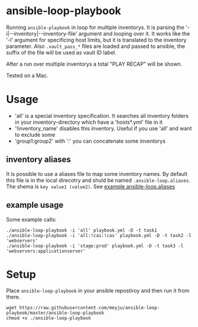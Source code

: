 # ansible-loop-playbook

Running `ansible-playbook` in loop for multiple inventorys. It is parsing the '-i|--inventory|--inventory-file' argument and looping over it. It works like the '-l' argument for specificing host limits, but it is translated to the inventory parameter. Also `.vault_pass_*` files are loaded and passed to ansible, the suffix of the file will be used as vault ID label.

After a run over multiple inventorys a total "PLAY RECAP" will be shown.

Tested on a Mac.

# Usage

- 'all' is a special inventory specification. It searches all inventory folders in your inventory-directory which have a 'hosts*.yml' file in it
- '!inventory_name' disables this inventory. Useful if you use 'all' and want to exclude some
- 'group1:group2' with ':' you can concatenate some inventorys

## inventory aliases

It is possible to use a aliases file to map some inventory names. By default this file is in the local direcotry and shuld be named `.ansible-loop.aliases`. The shema is `key value1 (value2)`. See [example ansible-loop.aliases](ansible-loop.aliases.example)

## example usage

Some example calls:

```
./ansible-loop-playbook -i 'all' playbook.yml -D -t task1
./ansible-loop-playbook -i 'all:!cai:!cas' playbook.yml -D -t task2 -l 'webservers'
./ansible-loop-playbook -i 'stage:prod' playbook.yml -D -t task3 -l 'webservers:applicationserver'
```

# Setup

Place `ansible-loop-playbook` in your ansible repostiroy and then run it from there.

```
wget https://raw.githubusercontent.com/meyju/ansible-loop-playbook/master/ansible-loop-playbook
chmod +x ./ansible-loop-playbook
```
